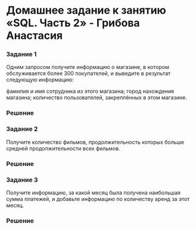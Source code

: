 # Домашнее задание к занятию «SQL. Часть 2» - Грибова Анастасия

### Задание 1
Одним запросом получите информацию о магазине, в котором обслуживается более 300 покупателей, и выведите в результат следующую информацию:

фамилия и имя сотрудника из этого магазина;
город нахождения магазина;
количество пользователей, закреплённых в этом магазине.
### Решение

### Задание 2
Получите количество фильмов, продолжительность которых больше средней продолжительности всех фильмов.
### Решение

### Задание 3
Получите информацию, за какой месяц была получена наибольшая сумма платежей, и добавьте информацию по количеству аренд за этот месяц.
### Решение
